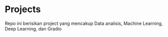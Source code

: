 # Projects

Repo ini berisikan project yang mencakup Data analisis, Machine Learning, Deep Learning, dan Gradio

